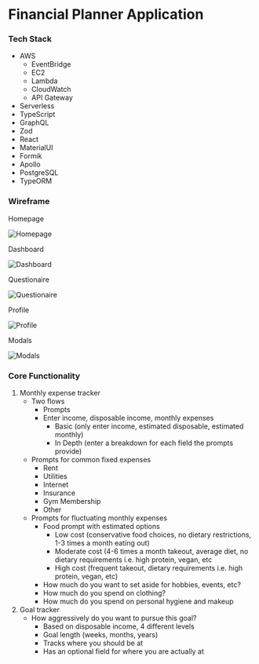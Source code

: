 # Financial Planner Application

### Tech Stack

* AWS
  * EventBridge
  * EC2
  * Lambda
  * CloudWatch
  * API Gateway
* Serverless
* TypeScript
* GraphQL
* Zod
* React
* MaterialUI
* Formik
* Apollo
* PostgreSQL
* TypeORM

### Wireframe

Homepage

![Homepage](https://share.balsamiq.com/c/75DWCoYcesmempVo8HiZrt.png)

Dashboard

![Dashboard](https://share.balsamiq.com/c/jwJMvXX3WToqMKGUNA5bdW.png)

Questionaire

![Questionaire](https://share.balsamiq.com/c/eRwfGZmPqF6kYLhtYnesaw.png)

Profile

![Profile](https://share.balsamiq.com/c/uhhjyjMJ3ZncLaEd2xrqcU.png)

Modals

![Modals](https://share.balsamiq.com/c/eftrs5WMDDzwgwQPUm1FwL.png)

### Core Functionality 

1. Monthly expense tracker
   * Two flows
     * Prompts
     * Enter income, disposable income, monthly expenses
       * Basic (only enter income, estimated disposable, estimated monthly)
       * In Depth (enter a breakdown for each field the prompts provide)
   * Prompts for common fixed expenses
     * Rent
     * Utilities
     * Internet
     * Insurance
     * Gym Membership
     * Other
   * Prompts for fluctuating monthly expenses
     * Food prompt with estimated options
       * Low cost (conservative food choices, no dietary restrictions, 1-3 times a month eating out)
       * Moderate cost (4-6 times a month takeout, average diet, no dietary requirements i.e. high protein, vegan, etc
       * High cost (frequent takeout, dietary requirements i.e. high protein, vegan, etc)
     * How much do you want to set aside for hobbies, events, etc?
     * How much do you spend on clothing?
     * How much do you spend on personal hygiene and makeup
2. Goal tracker
   * How aggressively do you want to pursue this goal?
     * Based on disposable income, 4 different levels
     * Goal length (weeks, months, years)
     * Tracks where you should be at
     * Has an optional field for where you are actually at